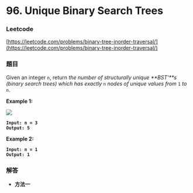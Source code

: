 # 96. Unique Binary Search Trees

### Leetcode

[https://leetcode.com/problems/binary-tree-inorder-traversal/](https://leetcode.com/problems/binary-tree-inorder-traversal/)

### 題目

Given an integer `n`, return _the number of structurally unique **BST'**s (binary search trees) which has exactly_ `n` _nodes of unique values from_ `1` _to_ `n`.

&#x20;

**Example 1:**

![](https://assets.leetcode.com/uploads/2021/01/18/uniquebstn3.jpg)

<pre><code><strong>Input: n = 3
</strong><strong>Output: 5
</strong></code></pre>

**Example 2:**

<pre><code><strong>Input: n = 1
</strong><strong>Output: 1
</strong></code></pre>



### 解答 <a href="#ti-jie" id="ti-jie"></a>

* **方法一**

```
```

###
